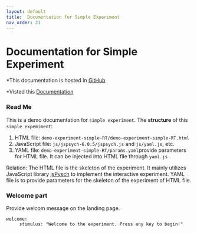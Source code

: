 ```yaml
---
layout: default
title:  Documentation for Simple Experiment
nav_order: 21
---
```

# Documentation for Simple Experiment

*This documentation is hosted in [GitHub](https://github.com/kschuler/experiment-library/tree/master/demo-experiment-simple-RA)

*Visted this [Documentation](http://www.kathrynschuler.com/experiment-library/demo-experiment-simple-RA/readme.html)

### Read Me
This is a demo documentation for `simple experiment`. The **structure** of this `simple expemiment`:


1. HTML file: `demo-experiment-simple-RT/demo-experiment-simple-RT.html`
2. JavaScript file: `js/jspsych-6.0.5/jspsych.js` and  `js/yaml.js`, etc.
3. YAML file: `demo-experiment-simple-RT/params.yaml`provide parameters for HTML file.  It can be injected into HTML file through `yaml.js` .

Relation: The HTML file is the skeleton of the experiment. It mainly utilizes JavaScript library  [jsPysch](https://www.jspsych.org/) to implement the interactive experiment. YAML file is to provide parameters for the skeleton of the experiment of HTML file. 

### Welcome part
Provide welcom message on the landing page.
```
welcome:
     stimulus: "Welcome to the experiment. Press any key to begin!"
```



<!--stackedit_data:
eyJoaXN0b3J5IjpbLTkyMzM3MDI2MiwtMTI5ODY2ODA3MSw5MT
Q5MDIyODIsMTkxNzg1MDk0OSwtNzA4MzY5MjA3LC0xNzU1MTYw
MTA2LDk5NzA4MDgyMiwxMTg5OTgwNzM0LDE2MDkyOTcxNTAsLT
Q5MTYzNTQ3OSwtMTk0MDY5MjE0MCwtODY0MzAzMDUxLC03Mzkz
NjUxNDAsMTU4MTQ2Mzk4NiwtMTA1OTQzNzU3MywyOTY2NTI0Nz
MsMTc4ODc5NTQ3NSwtMTk2MDcyNDM0NCwxNzg2MDU4NTUzXX0=

-->